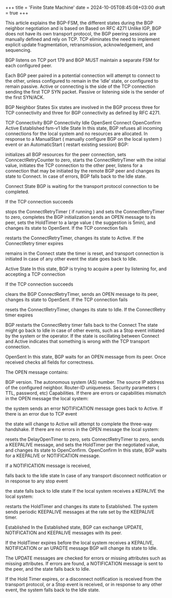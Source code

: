 +++
title = 'Finite State Machine'
date = 2024-10-05T08:45:08+03:00
draft = true
+++


This article explains the BGP-FSM, the different states during the BGP neighbor negotiation and is based on Based on RFC 4271 Unlike IGP, BGP does not have its own transport protocol, the BGP peering sessions are manually defined and rely on TCP. TCP eliminates the need to implement explicit update fragmentation, retransmission, acknowledgement, and sequencing.

BGP listens on TCP port 179 and BGP MUST maintain a separate FSM for each configured peer.

Each BGP peer paired in a potential connection will attempt to connect to the other, unless configured to remain in the ‘idle’ state, or configured to remain passive. Active or connecting is the side of the TCP connection sending the first TCP SYN packet. Passive or listening side is the sender of the first SYN/ACK.

BGP Neighbor States
Six states are involved in the BGP process three for TCP connectivity and three for BGP connectivity as defined by RFC 4271.

TCP Connectivity
BGP Connectivity
 Idle
OpenSent
 Connect
OpenConfirm
 Active
Established
fsm-v1
Idle State
In this state, BGP refuses all incoming connections for the local system and no resources are allocated. In response to a ManualStart ( manually configure BGP on the local system ) event or an AutomaticStart ( restart existing session) BGP:

initializes all BGP resources for the peer connection,
sets ConncectRetryCounter to zero,
starts the ConnectRetryTimer with the initial value,
initiates the TCP connection to the other peer,
listens for a connection that may be initiated by the remote BGP peer and
changes its state to Connect.
In case of errors, BGP falls back to the Idle state.

Connect State
BGP is waiting for the transport protocol connection to be completed.

If the TCP connection succeeds

stops the ConnectRetryTimer ( if running ) and sets the ConnectRetryTimer to zero,
completes the BGP initialization
sends an OPEN message to its peer,
sets the HoldTimer to a large value ( the suggestion is 5min), and
changes its state to OpenSent.
If the TCP connection fails

restarts the ConnectRetryTimer,
changes its state to Active.
If the ConnectRetry timer expires

remains in the Connect state
the timer is reset, and transport connection is initiated
In case of any other event the state goes back to Idle.

Active State
In this state, BGP is trying to acquire a peer by listening for, and accepting a TCP connection

If the TCP connection succeeds

clears the BGP ConnectRetryTimer,
sends an OPEN message to its peer,
changes its state to OpenSent.
If the TCP connection fails

resets the ConnectRetryTimer,
changes its state to Idle.
If the ConnectRetry timer expires

BGP restarts the ConnectRetry timer
falls back to the Connect
The state might go back to Idle in case of other events, such as a Stop event initiated by the system or the operator. If the state is oscillating between Connect and Active indicates that something is wrong with the TCP transport connection.

OpenSent
In this state, BGP waits for an OPEN message from its peer. Once received checks all fields for correctness.

The OPEN message contains:

BGP version.
The autonomous system (AS) number.
The source IP address of the configured neighbor.
Router-ID uniqueness.
Security parameters ( TTL, password, etc)
Capabilities.
If there are errors or capabilities mismatch in the OPEN message the local system:

the system sends an error NOTIFICATION message
goes back to Active.
If there is an error due to TCP event

the state will change to Active
will attempt to complete the three-way handshake.
If there are no errors in the OPEN message the local system:

resets the DelayOpenTimer to zero,
sets ConnectRetryTimer to zero,
sends a KEEPALIVE message, and
sets the HoldTimer per the negotiated value, and
changes its state to OpenConfirm.
OpenConfirm
In this state, BGP waits for a KEEPALIVE or NOTIFICATION message.

If a NOTIFICATION message is received,

falls back to the Idle state
In case of any transport disconnect notification or in response to any stop event

the state falls back to Idle state
If the local system receives a KEPALIVE the local system:

restarts the HoldTimer and
changes its state to Established.
The system sends periodic KEEPALIVE messages at the rate set by the KEEPALIVE timer.

Established
In the Established state, BGP can exchange UPDATE, NOTIFICATION and KEEPALIVE messages with its peer.

If the HoldTimer expires before the local system receives a KEPALIVE, NOTIFICATION or an UPADTE message BGP will change its state to Idle.

The UPDATE messages are checked for errors or missing attributes such as missing attributes. If errors are found, a NOTIFICATION message is sent to the peer, and the state falls back to Idle.

If the Hold Timer expires, or a disconnect notification is received from the transport protocol, or a Stop event is received, or in response to any other event, the system falls back to the Idle state.


